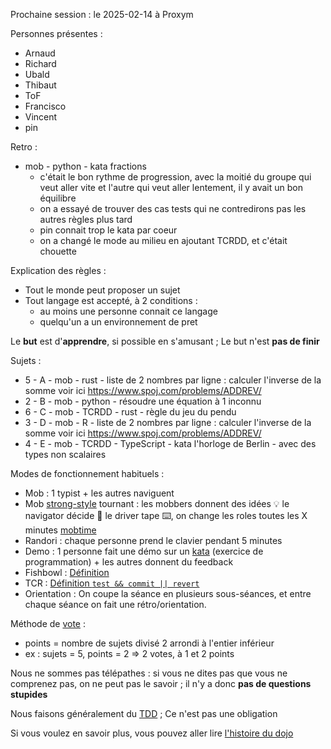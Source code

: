 Prochaine session : le 2025-02-14 à Proxym

Personnes présentes :

- Arnaud
- Richard
- Ubald
- Thibaut
- ToF
- Francisco
- Vincent
- pin

Retro :

- mob - python - kata fractions
  - c'était le bon rythme de progression, avec la moitié du groupe qui veut aller vite et l'autre qui veut aller lentement, il y avait un bon équilibre
  - on a essayé de trouver des cas tests qui ne contredirons pas les autres règles plus tard
  - pin connait trop le kata par coeur
  - on a changé le mode au milieu en ajoutant TCRDD, et c'était chouette

Explication des règles :

- Tout le monde peut proposer un sujet
- Tout langage est accepté, à 2 conditions :
  - au moins une personne connait ce langage
  - quelqu'un a un environnement de pret

Le **but** est d'**apprendre**, si possible en s'amusant ;
Le but n'est **pas de finir**

Sujets :

- 5 - A - mob - rust - liste de 2 nombres par ligne : calculer l'inverse de la somme voir ici https://www.spoj.com/problems/ADDREV/
- 2 - B - mob - python - résoudre une équation à 1 inconnu
- 6 - C - mob - TCRDD - rust - règle du jeu du pendu
- 3 - D - mob - R - liste de 2 nombres par ligne : calculer l'inverse de la somme voir ici https://www.spoj.com/problems/ADDREV/
- 4 - E - mob - TCRDD - TypeScript - kata l'horloge de Berlin - avec des types non scalaires

Modes de fonctionnement habituels :

- Mob : 1 typist + les autres naviguent
- Mob [strong-style] tournant : les mobbers donnent des idées 💡 le navigator décide 🔀 le driver tape ⌨️, on change les roles toutes les X minutes [mobtime]
- Randori : chaque personne prend le clavier pendant 5 minutes
- Demo : 1 personne fait une démo sur un [kata] (exercice de programmation) + les autres donnent du feedback
- Fishbowl : [Définition][fishbowl]
- TCR : [Définition `test && commit || revert`][tcr]
- Orientation : On coupe la séance en plusieurs sous-séances,
  et entre chaque séance on fait une rétro/orientation.

Méthode de [vote] :

- points = nombre de sujets divisé 2 arrondi à l'entier inférieur
- ex : sujets = 5, points = 2 => 2 votes, à 1 et 2 points

Nous ne sommes pas télépathes :
si vous ne dites pas que vous ne comprenez pas, on ne peut pas le savoir ;
il n'y a donc **pas de questions stupides**

Nous faisons généralement du [TDD][test_driven_development] ;
Ce n'est pas une obligation

Si vous voulez en savoir plus, vous pouvez aller lire [l'histoire du dojo]

[kata]: https://web.archive.org/web/20040423023001/http://www.pragprog.com/pragdave/Practices/CodeKata.rdoc
[strong-style]: https://llewellynfalco.blogspot.com/2014/06/llewellyns-strong-style-pairing.html
[mobtime]: https://mobtime.hadrienmp.fr/
[fishbowl]: https://en.wikipedia.org/wiki/Fishbowl_%28conversation%29
[tcr]: https://medium.com/@kentbeck_7670/test-commit-revert-870bbd756864
[vote]: https://emmanuelpaatz.com/dojosurvey
[test_driven_development]: https://fr.wikipedia.org/wiki/Test_driven_development
[l'histoire du dojo]: https://github.com/dojo-developpement-paris/dojo-developpement-paris.github.io/blob/main/history.md
